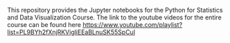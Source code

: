 This repository provides the Jupyter notebooks for the Python for Statistics and Data Visualization Course.
The link to the youtube videos for the entire course can be found here https://www.youtube.com/playlist?list=PL9BYh2fXnjRKVigliEEaBLnuSK55SpCul 

